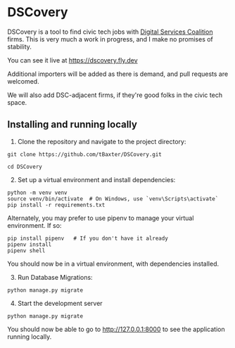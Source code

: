 # DSCovery

DSCovery is a tool to find civic tech jobs with [Digital Services Coalition](http://digitalservicescoalition.org) firms. This is very much a work in progress, and I make no promises of stability.

You can see it live at https://dscovery.fly.dev

Additional importers will be added as there is demand, and pull requests are welcomed.

We will also add DSC-adjacent firms, if they're good folks in the civic tech space.


## Installing and running locally

1. Clone the repository and navigate to the project directory:
```
git clone https://github.com/tBaxter/DSCovery.git

cd DSCovery
```

2. Set up a virtual environment and install dependencies:

```
python -m venv venv
source venv/bin/activate  # On Windows, use `venv\Scripts\activate`
pip install -r requirements.txt
```

Alternately, you may prefer to use pipenv to manage your virtual environment. If so:
```
pip install pipenv   # If you don't have it already
pipenv install
pipenv shell
```
You should now be in a virtual environment, with dependencies installed.

3. Run Database Migrations:
```
python manage.py migrate
```

4. Start the development server
```
python manage.py migrate
```

You should now be able to go to http://127.0.0.1:8000 to see the application running locally.